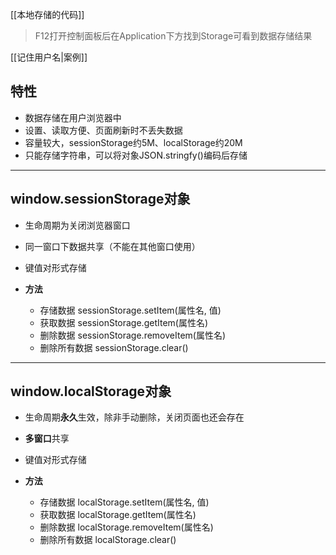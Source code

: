 [[本地存储的代码]]
> F12打开控制面板后在Application下方找到Storage可看到数据存储结果

[[记住用户名|案例]]

## 特性
* 数据存储在用户浏览器中
* 设置、读取方便、页面刷新时不丢失数据
* 容量较大，sessionStorage约5M、localStorage约20M
* 只能存储字符串，可以将对象JSON.stringfy()编码后存储

---

## window.sessionStorage对象
* 生命周期为关闭浏览器窗口
* 同一窗口下数据共享（不能在其他窗口使用）
* 键值对形式存储

* **方法**
	* 存储数据 sessionStorage.setItem(属性名, 值)
	* 获取数据 sessionStorage.getItem(属性名)
	* 删除数据 sessionStorage.removeItem(属性名)
	* 删除所有数据 sessionStorage.clear()

---

## window.localStorage对象
* 生命周期**永久**生效，除非手动删除，关闭页面也还会存在
* **多窗口**共享
* 键值对形式存储

* **方法**
	* 存储数据 localStorage.setItem(属性名, 值)
	* 获取数据 localStorage.getItem(属性名)
	* 删除数据 localStorage.removeItem(属性名)
	* 删除所有数据 localStorage.clear()


